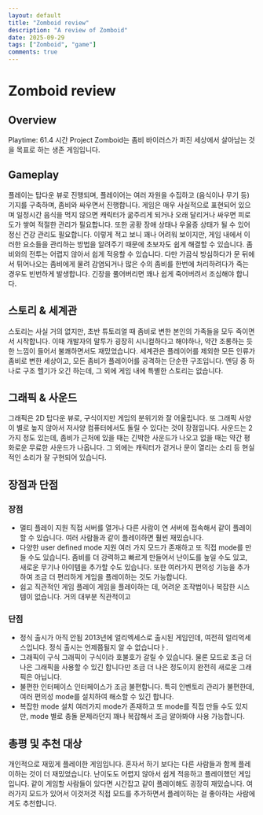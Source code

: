```yaml
---
layout: default
title: "Zomboid review"
description: "A review of Zomboid"
date: 2025-09-29
tags: ["Zomboid", "game"]
comments: true
---
```


# Zomboid review
## Overview
Playtime: 61.4 시간
Project Zomboid는 좀비 바이러스가 퍼진 세상에서 살아남는 것을 목표로 하는 생존 게임입니다.

## Gameplay
플레이는 탑다운 뷰로 진행되며, 플레이어는 여러 자원을 수집하고 (음식이나 무기 등) 기지를 구축하며, 좀비와 싸우면서 진행합니다.
게임은 매우 사실적으로 표현되어 있으며 일정시간 음식을 먹지 않으면 캐릭터가 굶주리게 되거나 오래 달리거나 싸우면 피로도가 쌓여 적절한 관리가 필요합니다.
또한 공황 장애 상태나 우울증 상태가 될 수 있어 정신 건강 관리도 필요합니다.
이렇게 적고 보니 꽤나 어려워 보이지만, 게임 내에서 이러한 요소들을 관리하는 방법을 알려주기 때문에 초보자도 쉽게 해결할 수 있습니다.
좀비와의 전투는 어렵지 않아서 쉽게 적응할 수 있습니다. 다만 가끔식 방심하다가 문 뒤에서 튀어나오는 좀비에게 물려 감염되거나 많은 수의 좀비를 한번에 처리하려다가 죽는 경우도 빈번하게 발생합니다. 긴장을 풀어버리면 꽤나 쉽게 죽어버려서 조심해야 합니다.

## 스토리 & 세계관
스토리는 사실 거의 없지만, 초반 튜토리얼 때 좀비로 변한 본인의 가족들을 모두 죽이면서 시작합니다. 이때 개발자의 말투가 굉장히 시니컬하다고 해야하나, 약간 조롱하는 듯한 느낌이 들어서 불쾌하면서도 재밌었습니다.
세계관은 플레이어를 제외한 모든 인류가 좀비로 변한 세상이고, 모든 좀비가 플레이어를 공격하는 단순한 구조입니다.
엔딩 중 하나로 구조 헬기가 오긴 하는데, 그 외에 게임 내에 특별한 스토리는 없습니다. 

## 그래픽 & 사운드
그래픽은 2D 탑다운 뷰로, 구식이지만 게임의 분위기와 잘 어울립니다. 또 그래픽 사양이 별로 높지 않아서 저사양 컴퓨터에서도 돌릴 수 있다는 것이 장점입니다.
사운드는 2가지 정도 있는데,  좀비가 근처에 있을 때는 긴박한 사운드가 나오고 없을 때는 약간 평화로운 무료한 사운드가 나옵니다.
그 외에는 캐릭터가 걷거나 문이 열리는 소리 등 현실적인 소리가 잘 구현되어 있습니다.

## 장점과 단점
### 장점
- 멀티 플레이 지원
직접 서버를 열거나 다른 사람이 연 서버에 접속해서 같이 플레이할 수 있습니다. 여러 사람들과 같이 플레이하면 훨씬 재밌습니다.
- 다양한 user defined mode 지원
여러 가지 모드가 존재하고 또 직접 mode를 만들 수도 있습니다.
좀비를 더 강력하고 빠르게 만들어서 난이도를 높일 수도 있고, 새로운 무기나 아이템을 추가할 수도 있습니다.
또한 여러가지 편의성 기능을 추가하여 조금 더 편리하게 게임을 플레이하는 것도 가능합니다.
- 쉽고 직관적인 게임 플레이
게임을 플레이하는 데, 어려운 조작법이나 복잡한 시스템이 없습니다. 거의 대부분 직관적이고 

### 단점
- 정식 출시가 아직 안됨
2013년에 얼리엑세스로 출시된 게임인데, 여전히 얼리억세스입니다. 정식 출시는 언제쯤될지 알 수 없습니다ㅏ.
- 그래픽이 구식
그래픽이 구식이라 호불호가 갈릴 수 있습니다. 물론 모드로 조금 더 나은 그래픽을 사용할 수 있긴 합니다만 조금 더 나은 정도이지 완전히 새로운 그래픽은 아닙니다.
- 불편한 인터페이스
인터페이스가 조금 불편합니다. 특히 인벤토리 관리가 불편한데, 여러 편의성 mode를 설치하여 해소할 수 있긴 합니다.
- 복잡한 mode 설치
여러가지 mode가 존재하고 또 mode를 직접 만들 수도 있지만, mode 별로 충돌 문제라던지 꽤나 복잡해서 조금 알아봐야 사용 가능합니다.

## 총평 및 추천 대상
개인적으로 재밌게 플레이한 게임입니다. 혼자서 하기 보다는 다른 사람들과 함께 플레이하는 것이 더 재밌었습니다.
난이도도 어렵지 않아서 쉽게 적응하고 플레이했던 게임입니다.
같이 게임할 사람들이 있다면 시간잡고 같이 플레이해도 굉장히 재밌습니다.
여러가지 모드가 있어서 이것저것 직접 모드를 추가하면서 플레이하는 걸 좋아하는 사람에게도 추천합니다.

